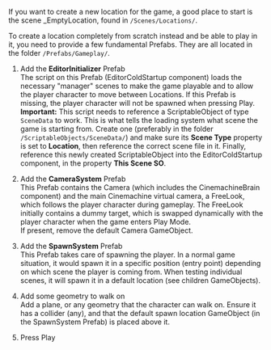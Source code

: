 If you want to create a new location for the game, a good place to start is the scene _EmptyLocation, found in `/Scenes/Locations/`.

To create a location completely from scratch instead and be able to play in it, you need to provide a few fundamental Prefabs. They are all located in the folder `/Prefabs/Gameplay/`.

1. Add the **EditorInitializer** Prefab  
The script on this Prefab (EditorColdStartup component) loads the necessary "manager" scenes to make the game playable and to allow the player character to move between Locations. If this Prefab is missing, the player character will not be spawned when pressing Play.  
**Important:** This script needs to reference a ScriptableObject of type `SceneData` to work. This is what tells the loading system what scene the game is starting from. Create one (preferably in the folder `/ScriptableObjects/SceneData/`) and make sure its **Scene Type** property is set to **Location**, then reference the correct scene file in it. Finally, reference this newly created ScriptableObject into the EditorColdStartup component, in the property **This Scene SO**.

2.  Add the **CameraSystem** Prefab  
This Prefab contains the Camera (which includes the CinemachineBrain component) and the main Cinemachine virtual camera, a FreeLook, which follows the player character during gameplay. The FreeLook initially contains a dummy target, which is swapped dynamically with the player character when the game enters Play Mode.  
If present, remove the default Camera GameObject.

3. Add the **SpawnSystem** Prefab  
This Prefab takes care of spawning the player. In a normal game situation, it would spawn it in a specific position (entry point) depending on which scene the player is coming from. When testing individual scenes, it will spawn it in a default location (see children GameObjects).

4. Add some geometry to walk on  
Add a plane, or any geometry that the character can walk on. Ensure it has a collider (any), and that the default spawn location GameObject (in the SpawnSystem Prefab) is placed above it.

5. Press Play